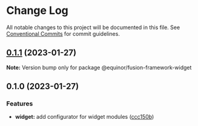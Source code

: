 # Change Log

All notable changes to this project will be documented in this file.
See [Conventional Commits](https://conventionalcommits.org) for commit guidelines.

## [0.1.1](https://github.com/equinor/fusion-framework/compare/@equinor/fusion-framework-widget@0.1.0...@equinor/fusion-framework-widget@0.1.1) (2023-01-27)

**Note:** Version bump only for package @equinor/fusion-framework-widget

## 0.1.0 (2023-01-27)

### Features

-   **widget:** add configurator for widget modules ([ccc150b](https://github.com/equinor/fusion-framework/commit/ccc150bc9098e047023b788f43ed2338482b6ef1))

